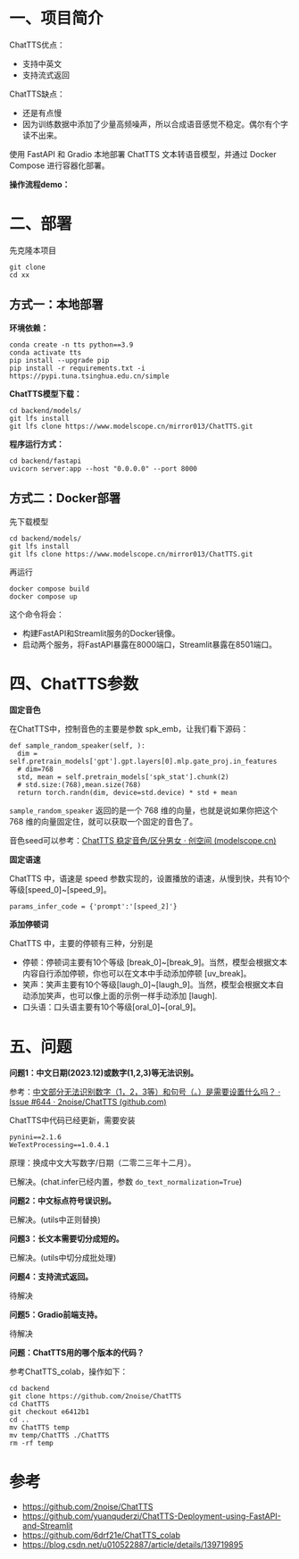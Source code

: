 # **一、项目简介**

ChatTTS优点：

* 支持中英文
* 支持流式返回

ChatTTS缺点：

* 还是有点慢
* 因为训练数据中添加了少量高频噪声，所以合成语音感觉不稳定。偶尔有个字读不出来。

使用 FastAPI 和 Gradio 本地部署 ChatTTS 文本转语音模型，并通过 Docker Compose 进行容器化部署。

**操作流程demo：**

# **二、部署**

先克隆本项目

```
git clone
cd xx
```

## 方式一：本地部署

**环境依赖：**

```
conda create -n tts python==3.9
conda activate tts 
pip install --upgrade pip
pip install -r requirements.txt -i https://pypi.tuna.tsinghua.edu.cn/simple
```

**ChatTTS模型下载：**

```
cd backend/models/
git lfs install
git lfs clone https://www.modelscope.cn/mirror013/ChatTTS.git
```

**程序运行方式：**

```
cd backend/fastapi
uvicorn server:app --host "0.0.0.0" --port 8000
```

## 方式二：Docker部署

先下载模型

```
cd backend/models/
git lfs install
git lfs clone https://www.modelscope.cn/mirror013/ChatTTS.git
```

再运行

```
docker compose build
docker compose up
```

这个命令将会：

* 构建FastAPI和Streamlit服务的Docker镜像。
* 启动两个服务，将FastAPI暴露在8000端口，Streamlit暴露在8501端口。

# **四、ChatTTS参数**

**固定音色**

在ChatTTS中，控制音色的主要是参数 spk_emb，让我们看下源码：

```
def sample_random_speaker(self, ):
  dim = self.pretrain_models['gpt'].gpt.layers[0].mlp.gate_proj.in_features
  # dim=768
  std, mean = self.pretrain_models['spk_stat'].chunk(2)
  # std.size:(768),mean.size(768)
  return torch.randn(dim, device=std.device) * std + mean
```

`sample_random_speaker` 返回的是一个 768 维的向量，也就是说如果你把这个 768 维的向量固定住，就可以获取一个固定的音色了。

音色seed可以参考：[ChatTTS 稳定音色/区分男女 · 创空间 (modelscope.cn)](https://modelscope.cn/studios/ttwwwaa/ChatTTS_Speaker)

**固定语速**

ChatTTS 中，语速是 speed 参数实现的，设置播放的语速，从慢到快，共有10个等级[speed_0]~[speed_9]。

```
params_infer_code = {'prompt':'[speed_2]'}
```

**添加停顿词**

ChatTTS 中，主要的停顿有三种，分别是

* 停顿：停顿词主要有10个等级 [break_0]~[break_9]。当然，模型会根据文本内容自行添加停顿，你也可以在文本中手动添加停顿 [uv_break]。
* 笑声：笑声主要有10个等级[laugh_0]~[laugh_9]。当然，模型会根据文本自动添加笑声，也可以像上面的示例一样手动添加 [laugh].
* 口头语：口头语主要有10个等级[oral_0]~[oral_9]。

# **五、问题**

**问题1：中文日期(2023.12)或数字(1,2,3)等无法识别。**

参考：[中文部分无法识别数字（1，2，3等）和句号（。）是需要设置什么吗？ · Issue #644 · 2noise/ChatTTS (github.com)](https://github.com/2noise/ChatTTS/issues/644)

ChatTTS中代码已经更新，需要安装

```
pynini==2.1.6
WeTextProcessing==1.0.4.1
```

原理：换成中文大写数字/日期（二零二三年十二月）。

已解决。(chat.infer已经内置，参数 `do_text_normalization=True`)

**问题2：中文标点符号误识别。**

已解决。(utils中正则替换)

**问题3：长文本需要切分成短的。**

已解决。(utils中切分成批处理)

**问题4：支持流式返回。**

待解决

**问题5：Gradio前端支持。**

待解决

**问题：ChatTTS用的哪个版本的代码？**

参考ChatTTS_colab，操作如下：

```
cd backend
git clone https://github.com/2noise/ChatTTS
cd ChatTTS
git checkout e6412b1
cd ..
mv ChatTTS temp
mv temp/ChatTTS ./ChatTTS
rm -rf temp
```

# **参考**

- https://github.com/2noise/ChatTTS
- https://github.com/yuanquderzi/ChatTTS-Deployment-using-FastAPI-and-Streamlit
- https://github.com/6drf21e/ChatTTS_colab
- https://blog.csdn.net/u010522887/article/details/139719895
